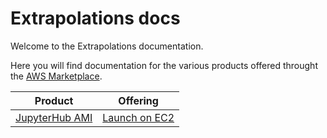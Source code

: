 # Extrapolations docs

Welcome to the Extrapolations documentation.

Here you will find documentation for the various products offered throught the
[AWS Marketplace](https://aws.amazon.com/marketplace/seller-profile?id=3c135e65-8c99-4e4f-ace1-43eb02759156&ref=dtl_B07YSYZ2P6).

| Product | Offering |
|---|---|
| [JupyterHub AMI](/jupyterhub-ami) | [Launch on EC2](https://aws.amazon.com/marketplace/pp/Daniel-Rodriguez-JupyterHub-multi-user-single-node/B07YSYZ2P6) |
